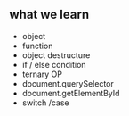 ## what we learn

* object
* function
* object destructure
* if / else condition
* ternary OP
* document.querySelector
* document.getElementById
* switch /case